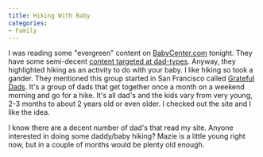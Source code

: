 ```yaml
---
title: Hiking With Baby
categories:
- Family
---
```


I was reading some "evergreen" content on [BabyCenter.com](http://www.babycenter.com/) tonight. They have some semi-decent [content targeted at dad-types](http://www.babycenter.com/dads/). Anyway, they highlighted hiking as an activity to do with your baby. I like hiking so took a gander.
They mentioned this group started in San Francisco called [Grateful Dads](http://www.gratefuldads.com/missionstatement.html).
It's a group of dads that get together once a month on a weekend
morning and go for a hike. It's all dad's and the kids vary from very
young, 2-3 months to about 2 years old or even older. I checked out the
site and I like the idea.

I know there are a decent number of dad's that read my site. Anyone
interested in doing some daddy/baby hiking? Mazie is a little young
right now, but in a couple of months would be plenty old enough.
